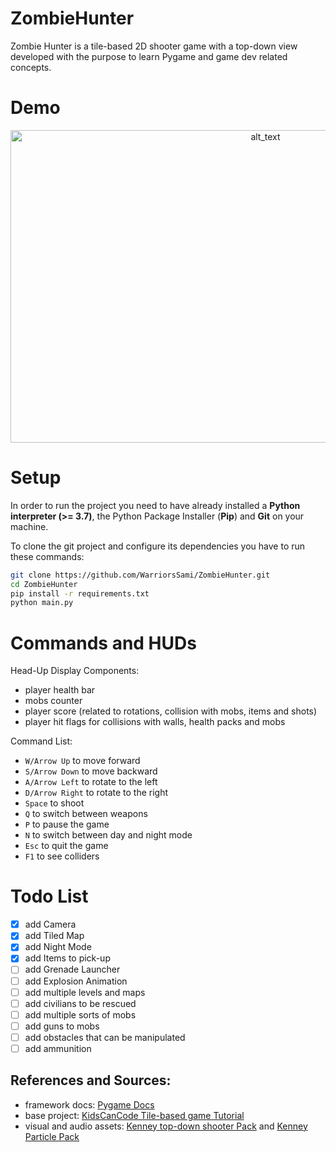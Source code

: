 # ZombieHunter
Zombie Hunter is a tile-based 2D shooter game with a top-down view developed with the purpose to learn Pygame and game dev related concepts.

# Demo
[<p align="center"><img alt="alt_text" width="800px" height="500px" src="assets/Demo.gif" /></p>](https://www.youtube.com/watch?v=zhnfb5-xbZY)

# Setup
In order to run the project you need to have already installed a **Python interpreter (>= 3.7)**, the Python Package Installer (**Pip**) and **Git** on your machine.

To clone the git project and configure its dependencies you have to run these commands:
```sh
git clone https://github.com/WarriorsSami/ZombieHunter.git
cd ZombieHunter
pip install -r requirements.txt
python main.py
```

# Commands and HUDs
Head-Up Display Components:
- player health bar
- mobs counter
- player score (related to rotations, collision with mobs, items and shots)
- player hit flags for collisions with walls, health packs and mobs

Command List:
- ```W/Arrow Up``` to move forward
- ```S/Arrow Down``` to move backward
- ```A/Arrow Left``` to rotate to the left
- ```D/Arrow Right``` to rotate to the right
- ```Space``` to shoot
- ```Q``` to switch between weapons
- ```P``` to pause the game
- ```N``` to switch between day and night mode
- ```Esc``` to quit the game
- ```F1``` to see colliders

# Todo List
- [x] add Camera
- [x] add Tiled Map
- [x] add Night Mode
- [x] add Items to pick-up
- [ ] add Grenade Launcher
- [ ] add Explosion Animation
- [ ] add multiple levels and maps
- [ ] add civilians to be rescued
- [ ] add multiple sorts of mobs
- [ ] add guns to mobs
- [ ] add obstacles that can be manipulated
- [ ] add ammunition

## References and Sources:
- framework docs: [Pygame Docs](https://www.pygame.org/docs/)
- base project: [KidsCanCode Tile-based game Tutorial](https://www.youtube.com/playlist?list=PLsk-HSGFjnaGQq7ybM8Lgkh5EMxUWPm2i)
- visual and audio assets: [Kenney top-down shooter Pack](https://www.kenney.nl/assets/topdown-shooter) and [Kenney Particle Pack](https://www.kenney.nl/assets/particle-pack)
